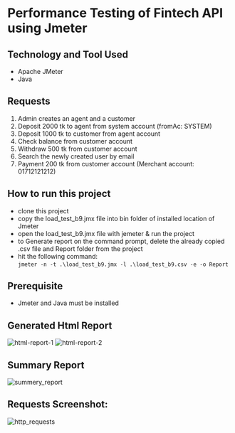 
# Performance Testing of Fintech API using Jmeter

## Technology and Tool Used
- Apache JMeter
- Java

## Requests
1. Admin creates an agent and a customer
2. Deposit 2000 tk to agent from system account (fromAc: SYSTEM)
3. Deposit 1000 tk to customer from agent account
4. Check balance from customer account
5. Withdraw 500 tk from customer account
6. Search the newly created user by email
7. Payment 200 tk from customer account (Merchant account: 01712121212)

## How to run this project
- clone this project
- copy the load_test_b9.jmx file into bin folder of installed location of Jmeter
- open the load_test_b9.jmx file with jemeter & run the project
- to Generate report on the command prompt, delete the already copied .csv file and Report folder from the project
- hit the following command:  
  `jmeter -n -t .\load_test_b9.jmx -l .\load_test_b9.csv -e -o Report`

## Prerequisite
- Jmeter and Java must be installed

## Generated Html Report
![html-report-1](https://github.com/touhid-96/demo-transaction-api-jmeter/assets/29010371/cc89cb96-5efb-4eff-be03-9e83b56aa0db)
![html-report-2](https://github.com/touhid-96/demo-transaction-api-jmeter/assets/29010371/58dabbda-b411-47b4-bd37-68afeca30faa)

## Summary Report
![summery_report](https://github.com/touhid-96/demo-transaction-api-jmeter/assets/29010371/4e536c0c-5b47-404b-988f-6d00a2f84c4c)

## Requests Screenshot:
![http_requests](https://github.com/touhid-96/demo-transaction-api-jmeter/assets/29010371/20bf5f6c-c181-4b0a-bfab-674fcc2bba97)

